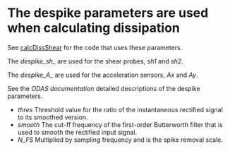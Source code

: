 # The despike parameters are used when calculating dissipation

See [calcDissShear](calcDissShear.m) for the code that uses these parameters.

The *despike_sh_*  are used for the shear probes, *sh1* and *sh2*.

The *despike_A_*  are used for the acceleration sensors, *Ax* and *Ay*.

See the *ODAS documentation* detailed descriptions of the despike parameters.

- *thres* Threshold value for the ratio of the instantaneous rectified signal to its smoothed version.
- *smooth* The cut-ff frequency of the first-order Butterworth filter that is used to smooth the rectified input signal.
- *N_FS* Multiplied by sampling frequency and is the spike removal scale.
